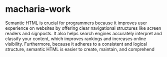 # macharia-work
Semantic HTML is crucial for programmers because it improves user experience on websites by offering clear navigational structures like screen readers and signposts. It also helps search engines accurately interpret and classify your content, which improves rankings and increases online visibility. Furthermore, because it adheres to a consistent and logical structure, semantic HTML is easier to create, maintain, and comprehend
